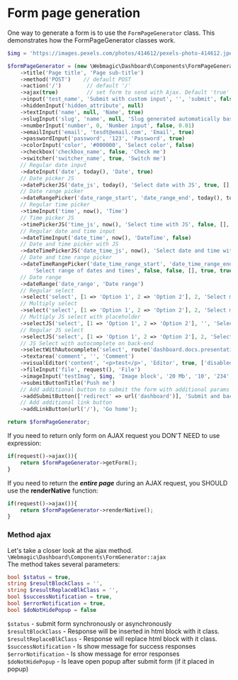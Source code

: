 # Form page generation

One way to generate a form is to use the `FormPageGenerator` class.
This demonstrates how the FormPageGenerator classes work.

```php
$img = 'https://images.pexels.com/photos/414612/pexels-photo-414612.jpeg?auto=compress&cs=tinysrgb&dpr=1&w=500';    

$formPageGenerator = (new \Webmagic\Dashboard\Components\FormPageGenerator())
    ->title('Page title', 'Page sub-title')
    ->method('POST')    // default POST
    ->action('/')        // default '/'
    ->ajax(true)         // set form to send with Ajax. Default 'true'
    ->input('test_name', 'Submit with custom input', '', 'submit', false, '', [], 'btn btn-default')
    ->hiddenInput('hidden_attribute', null)
    ->textInput('name', null, 'Name', true)
    ->slugInput('slug', 'name', null, 'Slug generated automatically based on name', false, '-', 'lowercase')
    ->numberInput('number', 0, 'Number input', false, 0.01)
    ->emailInput('email', 'tesdt@email.com', 'Email', true)
    ->passwordInput('password', '123', 'Password', true)
    ->colorInput('color', '#000000', 'Select color', false)
    ->checkbox('checkbox_name', false, 'Check me')
    ->switcher('switcher_name', true, 'Switch me')
    // Regular date input
    ->dateInput('date', today(), 'Date', true)
    // Date picker JS
    ->datePickerJS('date_js', today(), 'Select date with JS', true, [], true)
    // Date range picker
    ->dateRangePicker('date_range_start', 'date_range_end', today(), today(), 'Select range of dates', true, true, true)
    // Regular time picker
    ->timeInput('time', now(), 'Time')
    // Time picker JS
    ->timePickerJS('time_js', now(), 'Select time with JS', false, [], true, true)
    // Regular date and time input
    ->dateTimeInput('date_time', now(), 'DateTime', false)
    // Date and time picker with JS
    ->dateTimePickerJS('date_time_js', now(), 'Select date and time with JS (12h-format without seconds)', false, [], false, false, true)
    // Date and time range picker
    ->dateTimeRangePicker('date_time_range_start', 'date_time_range_end', today(), today(),
        'Select range of dates and times', false, false, [], true, true, true)
    // Date range
    ->dateRange('date_range', 'Date range')
    // Regular select
    ->select('select', [1 => 'Option 1', 2 => 'Option 2'], 2, 'Select me', false)
    // Multiply select
    ->select('select', [1 => 'Option 1', 2 => 'Option 2'], 2, 'Select me twice', false, true)
    // Multiply JS select with placeholder
    ->selectJS('select', [1 => 'Option 1', 2 => 'Option 2'], '', 'Select with placeholder', false, true, ['data-placeholder' => 'Select option'])
    // Regular JS select
    ->selectJS('select', [1 => 'Option 1', 2 => 'Option 2'], 2, 'Select me with JS', false)
    // JS Select with autocomplete on back-end
    ->selectWithAutocomplete('select', route('dashboard.docs.presentation.select-autocomplete'), [1 => 'London', 5 => 'Paris'], 1, 'Search with back-end autocomplete', false, true)
    ->textarea('comment', '', 'Comment')
    ->visualEditor('content', '<p>test</p>', 'Editor', true, ['disabled' => true]) // Additional params can turn on image uploading functionality
    ->fileInput('file', request(), 'File')
    ->imageInput('testImag', $img, 'Image block', '20 Mb', '10', '234', $img, 'myImage.png')
    ->submitButtonTitle('Push me')
    // Add additional button to submit the form with additional params which will be send to backend
    ->addSubmitButton(['redirect' => url('dashboard')], 'Submit and back to dashboard')
    // Add additional link button
    ->addLinkButton(url('/'), 'Go home');

return $formPageGenerator;
```

If you need to return only form on AJAX request you DON'T NEED to use expression:

```php
if(request()->ajax()){
    return $formPageGenerator->getForm();
}
```

If you need to return the ***entire page*** during an AJAX request, you SHOULD use the **renderNative** function:

```php
if(request()->ajax()){
    return $formPageGenerator->renderNative();
}
```

### Method ajax

Let's take a closer look at the ajax method.  
`\Webmagic\Dashboard\Components\FormGenerator::ajax`  
The method takes several parameters:

```php
bool $status = true,
string $resultBlockClass = '',
string $resultReplaceBlkClass = '',
bool $successNotification = true,
bool $errorNotification = true,
bool $doNotHidePopup = false
```

`$status` - submit form synchronously or asynchronously  
`$resultBlockClass` - Response will be inserted in html block with it class.  
`$resultReplaceBlkClass` - Response will replace html block with it class.  
`$successNotification` - Is show message for success responses  
`$errorNotification` - Is show message for error responses  
`$doNotHidePopup` - Is leave open popup after submit form (if it placed in popup)